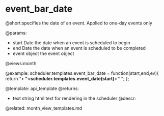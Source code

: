 event_bar_date
=============

@short:specifies the date of an event. Applied to one-day events only
	
@params:
- start		Date	the date when an event is scheduled to begin  
- end	Date	the date when an event is scheduled to be completed
- event	object	 the event object

@views:month

@example:
scheduler.templates.event_bar_date = function(start,end,ev){
	 return "• <b>"+scheduler.templates.event_date(start)+"</b> ";
};

@template:	api_template
@returns:
- text    string     html text for rendering in the scheduler
@descr:



@related:
	month_view_templates.md